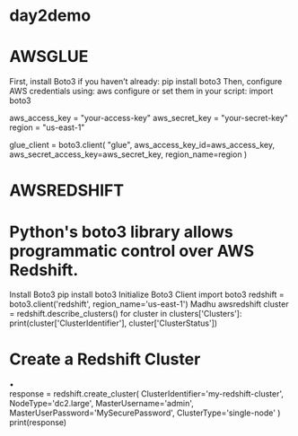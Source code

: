 # day2demo
# AWSGLUE
First, install Boto3 if you haven’t already:
pip install boto3
Then, configure AWS credentials using:
aws configure
or set them in your script:
import boto3

aws_access_key = "your-access-key"
aws_secret_key = "your-secret-key"
region = "us-east-1"

glue_client = boto3.client(
    "glue",
    aws_access_key_id=aws_access_key,
    aws_secret_access_key=aws_secret_key,
    region_name=region
)
# AWSREDSHIFT
# Python's boto3 library allows programmatic control over AWS Redshift.
Install Boto3
pip install boto3 
Initialize Boto3 Client
import boto3 redshift = boto3.client('redshift', region_name='us-east-1') 
Madhu awsredshift cluster = redshift.describe_clusters() for cluster in clusters['Clusters']: print(cluster['ClusterIdentifier'], cluster['ClusterStatus']) 
# Create a Redshift Cluster
•	
response = redshift.create_cluster( ClusterIdentifier='my-redshift-cluster', NodeType='dc2.large', MasterUsername='admin', MasterUserPassword='MySecurePassword', ClusterType='single-node' ) print(response) 
